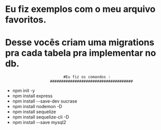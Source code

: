 # Eu fiz exemplos com o meu arquivo favoritos.
# Desse vocês criam uma migrations pra cada tabela pra implementar no db.

                              #Eu fiz os comandos :
                        #####################################
* npm init -y
* npm install express
* npm install --save-dev sucrase
* npm install nodemon -D
* npm install sequelize
* npm install sequelize-cli -D
* npm install --save mysql2
